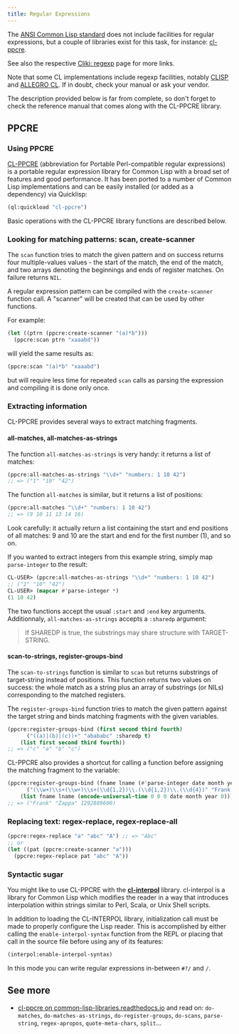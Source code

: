 ```yaml
---
title: Regular Expressions
---
```


The [ANSI Common Lisp
standard](http://www.lispworks.com/documentation/HyperSpec/index.html)
does not include facilities for regular expressions, but a couple of
libraries exist for this task, for instance:
[cl-ppcre](https://github.com/edicl/cl-ppcre).

See also the respective [Cliki:
regexp](http://www.cliki.net/Regular%20Expression) page for more
links.

Note that some CL implementations include regexp facilities, notably
[CLISP](http://clisp.sourceforge.net/impnotes.html#regexp) and
[ALLEGRO
CL](https://franz.com/support/documentation/current/doc/regexp.htm). If
in doubt, check your manual or ask your vendor.

The description provided below is far from complete, so don't forget
to check the reference manual that comes along with the CL-PPCRE
library.

## PPCRE

### Using PPCRE

[CL-PPCRE](https://github.com/edicl/cl-ppcre) (abbreviation for
Portable Perl-compatible regular expressions) is a portable regular
expression library for Common Lisp with a broad set of features and
good performance. It has been ported to a number of Common Lisp
implementations and can be easily installed (or added as a dependency)
via Quicklisp:

~~~lisp
(ql:quickload "cl-ppcre")
~~~

Basic operations with the CL-PPCRE library functions are described
below.


### Looking for matching patterns: scan, create-scanner

The `scan` function tries to match the given pattern and on success
returns four multiple-values values - the start of the match, the end
of the match, and two arrays denoting the beginnings and ends of
register matches. On failure returns `NIL`.

A regular expression pattern can be compiled with the `create-scanner`
function call. A "scanner" will be created that can be used by other
functions.

For example:

~~~lisp
(let ((ptrn (ppcre:create-scanner "(a)*b")))
  (ppcre:scan ptrn "xaaabd"))
~~~

will yield the same results as:

~~~lisp
(ppcre:scan "(a)*b" "xaaabd")
~~~

but will require less time for repeated `scan` calls as parsing the
expression and compiling it is done only once.


### Extracting information

CL-PPCRE provides several ways to extract matching fragments.

#### all-matches, all-matches-as-strings

The function `all-matches-as-strings` is very handy: it returns a list of matches:

~~~lisp
(ppcre:all-matches-as-strings "\\d+" "numbers: 1 10 42")
;; => ("1" "10" "42")
~~~

The function `all-matches` is similar, but it returns a list of positions:

~~~lisp
(ppcre:all-matches "\\d+" "numbers: 1 10 42")
;; => (9 10 11 13 14 16)
~~~

Look carefully: it actually return a list containing the start and end
positions of all matches: 9 and 10 are the start and end for the first
number (1), and so on.

If you wanted to extract integers from this example string, simply map
`parse-integer` to the result:

~~~lisp
CL-USER> (ppcre:all-matches-as-strings "\\d+" "numbers: 1 10 42")
;; ("1" "10" "42")
CL-USER> (mapcar #'parse-integer *)
(1 10 42)
~~~

The two functions accept the usual `:start` and `:end` key arguments. Additionnaly, `all-matches-as-strings` accepts a `:sharedp` argument:

> If SHAREDP is true, the substrings may share structure with TARGET-STRING.

#### scan-to-strings, register-groups-bind

The `scan-to-strings` function is similar to `scan` but returns
substrings of target-string instead of positions. This function
returns two values on success: the whole match as a string plus an
array of substrings (or NILs) corresponding to the matched registers.

The `register-groups-bind` function tries to match the given pattern
against the target string and binds matching fragments with the given
variables.

~~~lisp
(ppcre:register-groups-bind (first second third fourth)
      ("((a)|(b)|(c))+" "abababc" :sharedp t)
    (list first second third fourth))
;; => ("c" "a" "b" "c")
~~~

CL-PPCRE also provides a shortcut for calling a function before
assigning the matching fragment to the variable:

~~~lisp
(ppcre:register-groups-bind (fname lname (#'parse-integer date month year))
      ("(\\w+)\\s+(\\w+)\\s+(\\d{1,2})\\.(\\d{1,2})\\.(\\d{4})" "Frank Zappa 21.12.1940")
    (list fname lname (encode-universal-time 0 0 0 date month year 0)))
;; => ("Frank" "Zappa" 1292889600)
~~~

### Replacing text: regex-replace, regex-replace-all

~~~lisp
(ppcre:regex-replace "a" "abc" "A") ;; => "Abc"
;; or
(let ((pat (ppcre:create-scanner "a")))
  (ppcre:regex-replace pat "abc" "A"))
~~~


### Syntactic sugar

You might like to use CL-PPCRE with the
[**cl-interpol**](https://edicl.github.io/cl-interpol/#regular)
library. cl-interpol is a library for Common Lisp which modifies the
reader in a way that introduces interpolation within strings similar
to Perl, Scala, or Unix Shell scripts.

In addition to loading the CL-INTERPOL library, initialization call
must be made to properly configure the Lisp reader. This is
accomplished by either calling the `enable-interpol-syntax` function
from the REPL or placing that call in the source file before using any
of its features:

~~~lisp
(interpol:enable-interpol-syntax)
~~~

In this mode you can write regular expressions in-between `#?/` and `/`.

## See more

- [cl-ppcre on common-lisp-libraries.readthedocs.io](https://common-lisp-libraries.readthedocs.io/cl-ppcre/) and read on: `do-matches`, `do-matches-as-strings`,
  `do-register-groups`, `do-scans`, `parse-string`, `regex-apropos`,
  `quote-meta-chars`, `split`…
